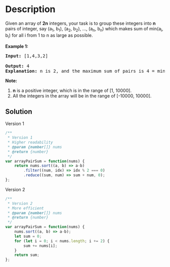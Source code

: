 # Description

Given an array of **2n** integers, your task is to group these integers into **n** pairs of integer, say (a<sub>1</sub>, b<sub>1</sub>), (a<sub>2</sub>, b<sub>2</sub>), ..., (a<sub>n</sub>, b<sub>n</sub>) which makes sum of min(a<sub>i</sub>, b<sub>i</sub>) for all i from 1 to n as large as possible.

**Example 1:**<br>
<pre>
<b>Input:</b> [1,4,3,2]<br>
<b>Output:</b> 4
<b>Explanation:</b> n is 2, and the maximum sum of pairs is 4 = min(1, 2) + min(3, 4).
</pre>

**Note:**
1. **n** is a positive integer, which is in the range of [1, 10000].
2. All the integers in the array will be in the range of [-10000, 10000].

## Solution
Version 1
```javascript
/**
 * Version 1
 * Higher readability
 * @param {number[]} nums
 * @return {number}
 */
var arrayPairSum = function(nums) {
    return nums.sort((a, b) => a-b)
        .filter((num, idx) => idx % 2 === 0)
        .reduce((sum, num) => sum + num, 0);
};
```
Version 2
```javascript
/**
 * Version 2
 * More efficient
 * @param {number[]} nums
 * @return {number}
 */
var arrayPairSum = function(nums) {
    nums.sort((a, b) => a-b);
    let sum = 0;
    for (let i = 0; i < nums.length; i += 2) {
        sum += nums[i];
    }
    return sum;
};
```

